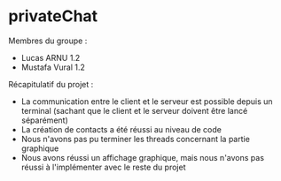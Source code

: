 # privateChat

Membres du groupe :
- Lucas ARNU 1.2
- Mustafa Vural 1.2

Récapitulatif du projet :
- La communication entre le client et le serveur est possible depuis un terminal (sachant que le client et le serveur doivent être lancé séparément)
- La création de contacts a été réussi au niveau de code
- Nous n'avons pas pu terminer les threads concernant la partie graphique
- Nous avons réussi un affichage graphique, mais nous n'avons pas réussi à l'implémenter avec le reste du projet
